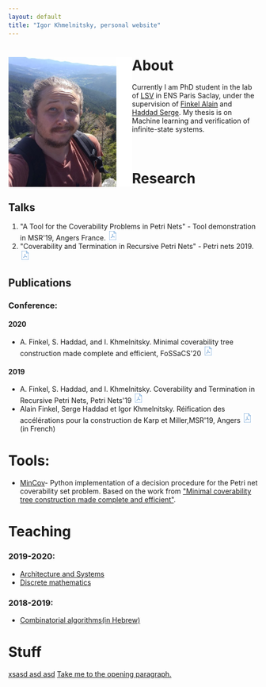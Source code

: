 ```yaml
---
layout: default
title: "Igor Khmelnitsky, personal website"
---
```


# <img src="pictures/myphoto3.jpg" style="float: left;" alt="drawing" width="250"/> About
Currently I am PhD student in the lab of [LSV](https://www.lsv.fr) in ENS Paris Saclay, under the supervision of [Finkel Alain](http://www.lsv.fr/~finkel) and [Haddad Serge](http://www.lsv.fr/~haddad). My thesis is on Machine learning and verification of infinite-state systems. <br /> <br /> <br />


# Research
## Talks

1. "A Tool for the Coverability Problems in Petri Nets" - Tool demonstration in MSR'19, Angers France. <a href="/presentations/msr19.pdf"><img src="pictures/pdf.png" alt="drawing" width="20"/> </a>
2. "Coverability and Termination in Recursive Petri Nets" - Petri nets 2019.  <a href="/presentations/petrinet19.pdf
"><img src="pictures/pdf.png" alt="drawing" width="20"/></a>

## Publications
### Conference:
#### 2020
   +  A. Finkel, S. Haddad, and I. Khmelnitsky. Minimal coverability tree construction made complete and efficient, FoSSaCS'20
   <a href="/tobeadded"><img src="pictures/pdf.png" alt="drawing" width="20"/></a>

#### 2019
   +  A. Finkel, S. Haddad, and I. Khmelnitsky. Coverability and Termination in Recursive Petri Nets, Petri Nets'19
   <a href="https://hal.inria.fr/hal-02081019"><img src="pictures/pdf.png" alt="drawing" width="20"/></a>   
   + Alain Finkel, Serge Haddad et Igor Khmelnitsky. Réification des accélérations pour la construction de Karp et Miller,MSR'19, Angers
   <a href="https://hal.archives-ouvertes.fr/hal-02431913"><img src="pictures/pdf.png" alt="drawing" width="20"/></a>(in French)

# Tools:
 + [MinCov](https://github.com/IgorKhm/MinCov)- Python implementation of a decision procedure for the Petri net coverability set problem. Based on the work from <a href="/tobeadded"> "Minimal coverability tree construction made complete and efficient"</a>.


# Teaching
<p id="opening"> </p>

###  2019-2020:
  * [Architecture and Systems](http://www.lsv.fr/~finkel)
  * [Discrete mathematics](http://www.lsv.fr/~haddad)

### 2018-2019:
  * [Combinatorial algorithms(in Hebrew)](http:/www.lsv.fr~finkel)


# Stuff
  [xsasd asd asd](Teaching)
  <a href="#opening">Take me to the opening paragraph.</a>


<!-- ![](myphoto.jpg)  -->
